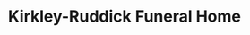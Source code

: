 ---
title: "Kirkley-Ruddick Funeral Home"
url: /glen-burnie/kirkley-ruddick-funeral-home/
shop: funeral directors
---